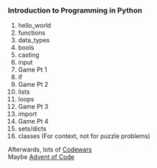 ### Introduction to Programming in Python
1. hello_world
1. functions
1. data_types
1. bools
1. casting
1. input
1. Game Pt 1
1. if
1. Game Pt 2
1. lists
1. loops
1. Game Pt 3
1. import
1. Game Pt 4
1. sets/dicts
1. classes (For context, not for puzzle problems)

Afterwards, lots of [Codewars](http://codewars.com)\
Maybe [Advent of Code](https://adventofcode.com/)